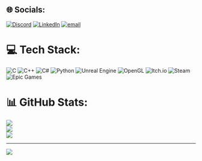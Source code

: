 
## 🌐 Socials:
[![Discord](https://img.shields.io/badge/Discord-%237289DA.svg?logo=discord&logoColor=white)](https://discord.gg/1) [![LinkedIn](https://img.shields.io/badge/LinkedIn-%230077B5.svg?logo=linkedin&logoColor=white)](https://ru.linkedin.com/in/daniil-g-a7587236a) [![email](https://img.shields.io/badge/Email-D14836?logo=gmail&logoColor=white)](mailto:da.gubanov.main@gmail.com) 

# 💻 Tech Stack:
![C](https://img.shields.io/badge/c-%2300599C.svg?style=for-the-badge&logo=c&logoColor=white) ![C++](https://img.shields.io/badge/c++-%2300599C.svg?style=for-the-badge&logo=c%2B%2B&logoColor=white) ![C#](https://img.shields.io/badge/c%23-%23239120.svg?style=for-the-badge&logo=csharp&logoColor=white) ![Python](https://img.shields.io/badge/python-3670A0?style=for-the-badge&logo=python&logoColor=ffdd54)
![Unreal Engine](https://img.shields.io/badge/unrealengine-%23313131.svg?style=for-the-badge&logo=unrealengine&logoColor=white) ![OpenGL](https://img.shields.io/badge/OpenGL-white?logo=OpenGL&style=for-the-badge) 
![Itch.io](https://img.shields.io/badge/Itch-%23FF0B34.svg?style=for-the-badge&logo=Itch.io&logoColor=white) ![Steam](https://img.shields.io/badge/steam-%23000000.svg?style=for-the-badge&logo=steam&logoColor=white) ![Epic Games](https://img.shields.io/badge/epicgames-%23313131.svg?style=for-the-badge&logo=epicgames&logoColor=white) 

# 📊 GitHub Stats:
![](https://github-readme-stats.vercel.app/api?username=DanielDaVinci&theme=dark&hide_border=false&include_all_commits=false&count_private=true)<br/>
![](https://nirzak-streak-stats.vercel.app/?user=DanielDaVinci&theme=dark&hide_border=false)<br/>
![](https://github-readme-stats.vercel.app/api/top-langs/?username=DanielDaVinci&theme=dark&hide_border=false&include_all_commits=false&count_private=true&layout=compact)

---
[![](https://visitcount.itsvg.in/api?id=DanielDaVinci&icon=0&color=0)](https://visitcount.itsvg.in)

<!-- Proudly created with GPRM ( https://gprm.itsvg.in ) -->
